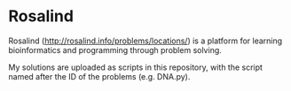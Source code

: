 # Rosalind 

Rosalind (http://rosalind.info/problems/locations/) is a platform for learning bioinformatics and programming through problem solving.

My solutions are uploaded as scripts in this repository, with the script named after the ID of the problems (e.g. DNA.py).
